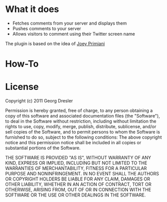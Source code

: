 What it does
============

* Fetches comments from your server and displays them
* Pushes comments to your server
* Allows visitors to comment using their Twitter screen name

The plugin is based on the idea of [Joey Primiani](http://jprim.com/introducing-a-simpler-blog-commenting-system/)

How-To
======

[See the wiki]:(https://github.com/ge-org/TwitComments/wiki)

License
=======
Copyright (c) 2011 Georg Dresler

Permission is hereby granted, free of charge, to any person obtaining a copy of this software and associated documentation files (the "Software"), to deal in the Software without restriction, including without limitation the rights to use, copy, modify, merge, publish, distribute, sublicense, and/or sell copies of the Software, and to permit persons to whom the Software is furnished to do so, subject to the following conditions:
The above copyright notice and this permission notice shall be included in all copies or substantial portions of the Software.

THE SOFTWARE IS PROVIDED "AS IS", WITHOUT WARRANTY OF ANY KIND, EXPRESS OR IMPLIED, INCLUDING BUT NOT LIMITED TO THE WARRANTIES OF MERCHANTABILITY, FITNESS FOR A PARTICULAR PURPOSE AND NONINFRINGEMENT. IN NO EVENT SHALL THE AUTHORS OR COPYRIGHT HOLDERS BE LIABLE FOR ANY CLAIM, DAMAGES OR OTHER LIABILITY, WHETHER IN AN ACTION OF CONTRACT, TORT OR OTHERWISE, ARISING FROM, OUT OF OR IN CONNECTION WITH THE SOFTWARE OR THE USE OR OTHER DEALINGS IN THE SOFTWARE.